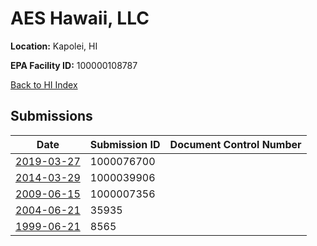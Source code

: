 # AES Hawaii, LLC

**Location:** Kapolei, HI

**EPA Facility ID:** 100000108787

[Back to HI Index](../../index.md)

## Submissions

| Date | Submission ID | Document Control Number |
|------|--------------|-------------------------|
| [2019-03-27](submissions/1000076700.md) | 1000076700 |  |
| [2014-03-29](submissions/1000039906.md) | 1000039906 |  |
| [2009-06-15](submissions/1000007356.md) | 1000007356 |  |
| [2004-06-21](submissions/35935.md) | 35935 |  |
| [1999-06-21](submissions/8565.md) | 8565 |  |
